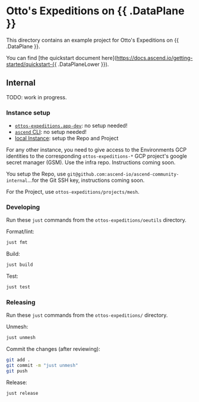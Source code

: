 # Otto's Expeditions on {{ .DataPlane }}

This directory contains an example project for Otto's Expeditions on {{ .DataPlane }}.

You can find [the quickstart document here](https://docs.ascend.io/getting-started/quickstart-{{ .DataPlaneLower }}).

## Internal

TODO: work in progress.

### Instance setup

- [`ottos-expeditions.app-dev`](https://ottos-expeditions.app-dev.ascend.io): no setup needed!
- [`ascend` CLI](https://instance.app.local.ascend.dev): no setup needed!
- [local Instance](https://instance.app.local.ascend.dev): setup the Repo and Project

For any other instance, you need to give access to the Environments GCP identities to the corresponding `ottos-expeditions-*` GCP project's google secret manager (GSM). Use the infra repo. Instructions coming soon.

You setup the Repo, use `git@github.com:ascend-io/ascend-community-internal`...for the Git SSH key, instructions coming soon.

For the Project, use `ottos-expeditions/projects/mesh`.

### Developing

Run these `just` commands from the `ottos-expeditions/oeutils` directory.

Format/lint:

```bash
just fmt
```

Build:

```bash
just build
```

Test:

```bash
just test
```

### Releasing

Run these `just` commands from the `ottos-expeditions/` directory.

Unmesh:

```bash
just unmesh
```

Commit the changes (after reviewing):

```bash
git add .
git commit -m "just unmesh"
git push
```

Release:

```
just release
```

